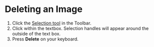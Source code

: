 # Deleting an Image

1. Click the [Selection tool](/selection-tools.md) in the Toolbar.
2. Click within the textbox. Selection handles will appear around the outside of the text box.
3. Press **Delete** on your keyboard.



